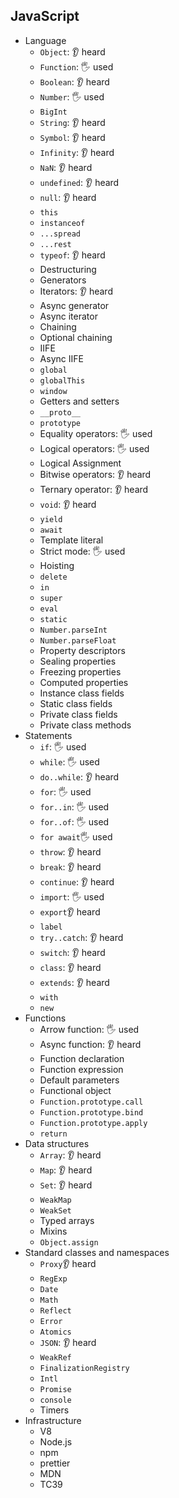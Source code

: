 ## JavaScript

- Language
  - `Object`: 👂 heard
  - `Function`: 🖐️ used
  - `Boolean`: 👂 heard
  - `Number`: 🖐️ used
  - `BigInt`
  - `String`: 👂 heard
  - `Symbol`: 👂 heard
  - `Infinity`: 👂 heard
  - `NaN`: 👂 heard
  - `undefined`: 👂 heard
  - `null`: 👂 heard
  - `this`
  - `instanceof`
  - `...spread`
  - `...rest`
  - `typeof`: 👂 heard
  - Destructuring
  - Generators
  - Iterators: 👂 heard
  - Async generator
  - Async iterator
  - Chaining
  - Optional chaining
  - IIFE
  - Async IIFE
  - `global`
  - `globalThis`
  - `window`
  - Getters and setters
  - `__proto__`
  - `prototype`
  - Equality operators: 🖐️ used
  - Logical operators: 🖐️ used
  - Logical Assignment
  - Bitwise operators: 👂 heard
  - Ternary operator: 👂 heard
  - `void`: 👂 heard
  - `yield`
  - `await`
  - Template literal
  - Strict mode: 🖐️ used
  - Hoisting
  - `delete`
  - `in`
  - `super`
  - `eval`
  - `static`
  - `Number.parseInt`
  - `Number.parseFloat`
  - Property descriptors
  - Sealing properties
  - Freezing properties
  - Computed properties
  - Instance class fields
  - Static class fields
  - Private class fields
  - Private class methods
- Statements
  - `if`: 🖐️ used
  - `while`: 🖐️ used
  - `do..while`: 👂 heard
  - `for`: 🖐️ used
  - `for..in`: 🖐️ used
  - `for..of`: 🖐️ used
  - `for await`🖐️ used
  - `throw`: 👂 heard
  - `break`: 👂 heard
  - `continue`: 👂 heard
  - `import`: 🖐️ used
  - `export`👂 heard
  - `label`
  - `try..catch`: 👂 heard
  - `switch`: 👂 heard
  - `class`: 👂 heard
  - `extends`: 👂 heard
  - `with`
  - `new`
- Functions
  - Arrow function: 🖐️ used
  - Async function: 👂 heard
  - Function declaration
  - Function expression
  - Default parameters
  - Functional object
  - `Function.prototype.call`
  - `Function.prototype.bind`
  - `Function.prototype.apply`
  - `return`
- Data structures
  - `Array`: 👂 heard
  - `Map`: 👂 heard
  - `Set`: 👂 heard
  - `WeakMap`
  - `WeakSet`
  - Typed arrays
  - Mixins
  - `Object.assign`
- Standard classes and namespaces
  - `Proxy`👂 heard
  - `RegExp`
  - `Date`
  - `Math`
  - `Reflect`
  - `Error`
  - `Atomics`
  - `JSON`: 👂 heard
  - `WeakRef`
  - `FinalizationRegistry`
  - `Intl`
  - `Promise`
  - `console`
  - Timers
- Infrastructure
  - V8
  - Node.js
  - npm
  - prettier
  - MDN
  - TC39
